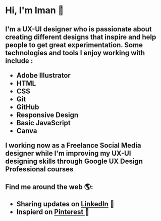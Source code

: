 <h1>Hi, I'm Iman 👋 </h1>

<h2>
I'm a UX-UI designer who is passionate about creating different designs that inspire and help people to get great experimentation. Some technologies and tools I enjoy working with include :

 - Adobe Illustrator 
 - HTML
 - CSS 
 - Git 
 - GitHub 
 - Responsive Design 
 - Basic JavaScript 
 - Canva 
 
I working now as a Freelance Social Media designer while I'm improving my UX-UI designing skills through Google UX Design Professional courses
 </h2>


<h2>Find me around the web 🌎:
 
  -  Sharing updates on <a href="https://www.linkedin.com/in/iman-mohammad-340017220">LinkedIn</a> 💼
  - Inspierd on <a href="https://pin.it/4Mugf4S"> Pinterest </a> 🌟
</h2>


